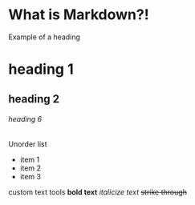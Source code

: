 # What is Markdown?!

Example of a heading
# heading 1
## heading 2
###### heading 6 

Unorder list
- item 1
- item 2
- item 3 

custom text tools
**bold text** 
*italicize text* 
~~strike through~~ 
